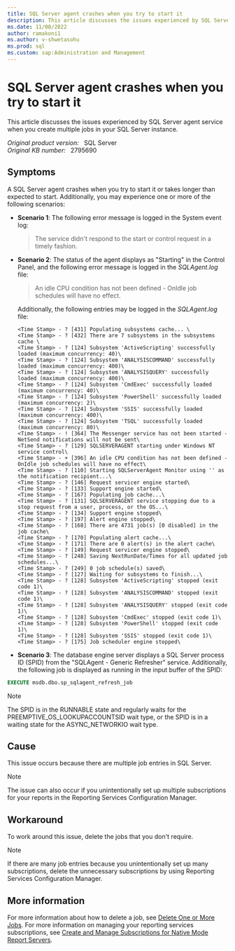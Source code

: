```yaml
---
title: SQL Server agent crashes when you try to start it
description: This article discusses the issues experienced by SQL Server agent service when you create multiple jobs in your SQL Server instance.
ms.date: 11/08/2022
author: ramakoni1
ms.author: v-shwetasohu
ms.prod: sql
ms.custom: sap:Administration and Management
---
```


# SQL Server agent crashes when you try to start it

This article discusses the issues experienced by SQL Server agent service when you create multiple jobs in your SQL Server instance.

_Original product version:_ &nbsp; SQL Server  \
_Original KB number:_ &nbsp; 2795690

## Symptoms

A SQL Server agent crashes when you try to start it or takes longer than expected to start. Additionally, you may experience one or more of the following scenarios:

- **Scenario 1**: The following error message is logged in the System event log:
    >The service didn't respond to the start or control request in a timely fashion.
- **Scenario 2**: The status of the agent displays as "Starting" in the Control Panel, and the following error message is logged in the *SQLAgent.log* file:
    >An idle CPU condition has not been defined - OnIdle job schedules will have no effect.

    Additionally, the following entries may be logged in the *SQLAgent.log* file:

    ```output
    <Time Stamp> - ? [431] Populating subsystems cache... \
    <Time Stamp> - ? [432] There are 7 subsystems in the subsystems cache \
    <Time Stamp> - ? [124] Subsystem 'ActiveScripting' successfully loaded (maximum concurrency: 40)\
    <Time Stamp> - ? [124] Subsystem 'ANALYSISCOMMAND' successfully loaded (maximum concurrency: 400)\
    <Time Stamp> - ? [124] Subsystem 'ANALYSISQUERY' successfully loaded (maximum concurrency: 400)\
    <Time Stamp> - ? [124] Subsystem 'CmdExec' successfully loaded (maximum concurrency: 40)\
    <Time Stamp> - ? [124] Subsystem 'PowerShell' successfully loaded (maximum concurrency: 2)\
    <Time Stamp> - ? [124] Subsystem 'SSIS' successfully loaded (maximum concurrency: 400)\
    <Time Stamp> - ? [124] Subsystem 'TSQL' successfully loaded (maximum concurrency: 80)\
    <Time Stamp> - ! [364] The Messenger service has not been started - NetSend notifications will not be sent\
    <Time Stamp> - ? [129] SQLSERVERAGENT starting under Windows NT service control\
    <Time Stamp> - + [396] An idle CPU condition has not been defined - OnIdle job schedules will have no effect\
    <Time Stamp> - ? [110] Starting SQLServerAgent Monitor using '' as the notification recipient...\
    <Time Stamp> - ? [146] Request servicer engine started\
    <Time Stamp> - ? [133] Support engine started\
    <Time Stamp> - ? [167] Populating job cache...\
    <Time Stamp> - ? [131] SQLSERVERAGENT service stopping due to a stop request from a user, process, or the OS...\
    <Time Stamp> - ? [134] Support engine stopped\
    <Time Stamp> - ? [197] Alert engine stopped\
    <Time Stamp> - ? [168] There are 4731 job(s) [0 disabled] in the job cache\
    <Time Stamp> - ? [170] Populating alert cache...\
    <Time Stamp> - ? [171] There are 0 alert(s) in the alert cache\
    <Time Stamp> - ? [149] Request servicer engine stopped\
    <Time Stamp> - ? [248] Saving NextRunDate/Times for all updated job schedules...\
    <Time Stamp> - ? [249] 0 job schedule(s) saved\
    <Time Stamp> - ? [127] Waiting for subsystems to finish...\
    <Time Stamp> - ? [128] Subsystem 'ActiveScripting' stopped (exit code 1)\
    <Time Stamp> - ? [128] Subsystem 'ANALYSISCOMMAND' stopped (exit code 1)\
    <Time Stamp> - ? [128] Subsystem 'ANALYSISQUERY' stopped (exit code 1)\
    <Time Stamp> - ? [128] Subsystem 'CmdExec' stopped (exit code 1)\
    <Time Stamp> - ? [128] Subsystem 'PowerShell' stopped (exit code 1)\
    <Time Stamp> - ? [128] Subsystem 'SSIS' stopped (exit code 1)\
    <Time Stamp> - ? [175] Job scheduler engine stopped\
    ``` 
- **Scenario 3**: The database engine server displays a SQL Server process ID (SPID) from the "SQLAgent - Generic Refresher" service. Additionally, the following job is displayed as running in the input buffer of the SPID: 

```sql
EXECUTE msdb.dbo.sp_sqlagent_refresh_job
```

   > [!NOTE]
   > The SPID is in the RUNNABLE state and regularly waits for the PREEMPTIVE_OS_LOOKUPACCOUNTSID wait type, or the SPID is in a waiting state for the ASYNC_NETWORKIO wait type.

## Cause

This issue occurs because there are multiple job entries in SQL Server.

> [!NOTE]
> The issue can also occur if you unintentionally set up multiple subscriptions for your reports in the Reporting Services Configuration Manager.

## Workaround

To work around this issue, delete the jobs that you don't require.

> [!NOTE]
> If there are many job entries because you unintentionally set up many subscriptions, delete the unnecessary subscriptions by using Reporting Services Configuration Manager.

## More information

For more information about how to delete a job, see [Delete One or More Jobs](/sql/ssms/agent/delete-one-or-more-jobs?view=sql-server-ver16&preserve-view=true).
For more information on managing your reporting services subscriptions, see [Create and Manage Subscriptions for Native Mode Report Servers](/sql/reporting-services/subscriptions/create-and-manage-subscriptions-for-native-mode-report-servers?redirectedfrom=MSDN&view=sql-server-ver16&preserve-view=true).